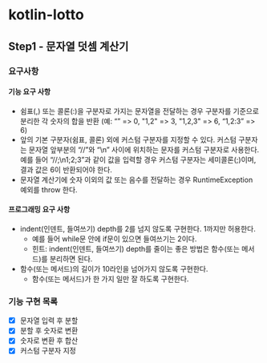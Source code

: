# kotlin-lotto

Step1 - 문자열 덧셈 계산기
-------------------

### 요구사항

#### 기능 요구 사항
- 쉼표(,) 또는 콜론(:)을 구분자로 가지는 문자열을 전달하는 경우 구분자를 기준으로 분리한 각 숫자의 합을 반환 (예: “” => 0, "1,2" => 3, "1,2,3" => 6, “1,2:3” => 6)
- 앞의 기본 구분자(쉼표, 콜론) 외에 커스텀 구분자를 지정할 수 있다. 커스텀 구분자는 문자열 앞부분의 “//”와 “\n” 사이에 위치하는 문자를 커스텀 구분자로 사용한다. 예를 들어 “//;\n1;2;3”과 같이 값을 입력할 경우 커스텀 구분자는 세미콜론(;)이며, 결과 값은 6이 반환되어야 한다.
- 문자열 계산기에 숫자 이외의 값 또는 음수를 전달하는 경우 RuntimeException 예외를 throw 한다.

#### 프로그래밍 요구 사항
- indent(인덴트, 들여쓰기) depth를 2를 넘지 않도록 구현한다. 1까지만 허용한다. 
  - 예를 들어 while문 안에 if문이 있으면 들여쓰기는 2이다. 
  - 힌트: indent(인덴트, 들여쓰기) depth를 줄이는 좋은 방법은 함수(또는 메서드)를 분리하면 된다.
- 함수(또는 메서드)의 길이가 10라인을 넘어가지 않도록 구현한다.
  - 함수(또는 메서드)가 한 가지 일만 잘 하도록 구현한다.

### 기능 구현 목록
- [x] 문자열 입력 후 분할
- [x] 분할 후 숫자로 변환
- [x] 숫자로 변환 후 합산
- [x] 커스텀 구분자 지정

